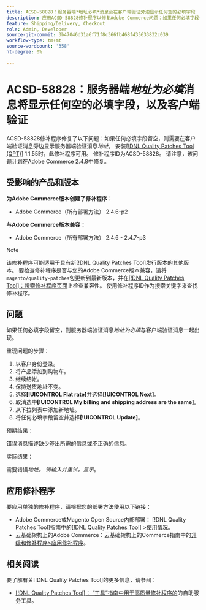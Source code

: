 ```yaml
---
title: ACSD-58828：服务器端*地址必填*消息会在客户端验证旁边显示任何空的必填字段
description: 应用ACSD-58828修补程序以修复Adobe Commerce问题：如果任何必填字段留空，则服务器端验证消息*地址为必填项*与客户端验证消息一起显示。
feature: Shipping/Delivery, Checkout
role: Admin, Developer
source-git-commit: 3b47046d31a6f71f8c366fb468f435633832c039
workflow-type: tm+mt
source-wordcount: '358'
ht-degree: 0%

---
```



# ACSD-58828：服务器端&#x200B;*地址为必填*&#x200B;消息将显示任何空的必填字段，以及客户端验证

ACSD-58828修补程序修复了以下问题：如果任何必填字段留空，则需要在客户端验证消息旁边显示服务器端验证消息&#x200B;*地址*。 安装[[!DNL Quality Patches Tool (QPT)]](/help/tools/quality-patches-tool/quality-patches-tool-to-self-serve-quality-patches.md) 1.1.55时，此修补程序可用。 修补程序ID为ACSD-58828。 请注意，该问题计划在Adobe Commerce 2.4.8中修复。

## 受影响的产品和版本

**为Adobe Commerce版本创建了修补程序：**
* Adobe Commerce（所有部署方法） 2.4.6-p2

**与Adobe Commerce版本兼容：**
* Adobe Commerce（所有部署方法） 2.4.6 - 2.4.7-p3

>[!NOTE]
>
>该修补程序可能适用于具有新[!DNL Quality Patches Tool]发行版本的其他版本。 要检查修补程序是否与您的Adobe Commerce版本兼容，请将`magento/quality-patches`包更新到最新版本，并在[[!DNL Quality Patches Tool]：搜索修补程序页面](https://experienceleague.adobe.com/tools/commerce-quality-patches/index.html?lang=zh-Hans)上检查兼容性。 使用修补程序ID作为搜索关键字来查找修补程序。

## 问题

如果任何必填字段留空，则服务器端验证消息&#x200B;*地址为必填*&#x200B;与客户端验证消息一起出现。

重现问题的步骤：

1. 以客户身份登录。
1. 将产品添加到购物车。
1. 继续结帐。
1. 保持送货地址不变。
1. 选择&#x200B;**[!UICONTROL Flat rate]**&#x200B;并选择&#x200B;**[!UICONTROL Next]**。
1. 取消选中&#x200B;**[!UICONTROL My billing and shipping address are the same]**。
1. 从下拉列表中添加新地址。
1. 将任何必填字段留空并选择&#x200B;**[!UICONTROL Update]**。

预期结果：

错误消息描述缺少签出所需的信息或不正确的信息。

实际结果：

需要错误&#x200B;*地址。 请输入并重试。显示*。

## 应用修补程序

要应用单独的修补程序，请根据您的部署方法使用以下链接：

* Adobe Commerce或Magento Open Source内部部署： [!DNL Quality Patches Tool]指南中的[[!DNL Quality Patches Tool] >使用情况](/help/tools/quality-patches-tool/usage.md)。
* 云基础架构上的Adobe Commerce：云基础架构上的Commerce指南中的[升级和修补程序>应用修补程序](https://experienceleague.adobe.com/docs/commerce-cloud-service/user-guide/develop/upgrade/apply-patches.html?lang=zh-Hans)。

## 相关阅读

要了解有关[!DNL Quality Patches Tool]的更多信息，请参阅：

* [[!DNL Quality Patches Tool]： “工具”指南中用于高质量修补程序的](/help/tools/quality-patches-tool/quality-patches-tool-to-self-serve-quality-patches.md)的自助服务工具。
